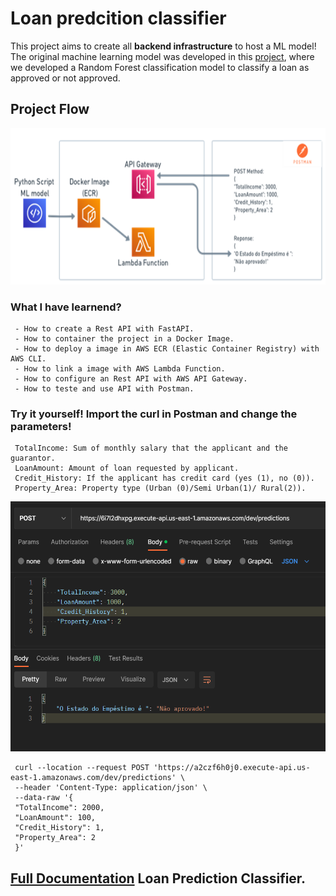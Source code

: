 # Loan predcition classifier 
This project aims to create all <b>backend infrastructure</b> to host a ML model!
The original machine learning model was developed in this [project](https://colab.research.google.com/drive/1P2Ao5k5a3p13pg2WmBOl7XEnd4nL7MvM), where we developed a Random Forest classification model to classify a loan as approved or not approved.

## Project Flow 
     

<img src="img\project_design.png"  width="700" height="250">


### What I have learnend? 

     - How to create a Rest API with FastAPI.
     - How to container the project in a Docker Image.
     - How to deploy a image in AWS ECR (Elastic Container Registry) with AWS CLI.
     - How to link a image with AWS Lambda Function.
     - How to configure an Rest API with AWS API Gateway.
     - How to teste and use API with Postman.
     
     
### Try it <b>yourself</b>! Import the curl in Postman and change the parameters!

     TotalIncome: Sum of monthly salary that the applicant and the guarantor.
     LoanAmount: Amount of loan requested by applicant.
     Credit_History: If the applicant has credit card (yes (1), no (0)).
     Property_Area: Property type (Urban (0)/Semi Urban(1)/ Rural(2)).

     
<img src="img\postaman_development.png"  width="700" height="400">

     curl --location --request POST 'https://a2czf6h0j0.execute-api.us-east-1.amazonaws.com/dev/predictions' \
     --header 'Content-Type: application/json' \
     --data-raw '{
     "TotalIncome": 2000,
     "LoanAmount": 100,
     "Credit_History": 1,
     "Property_Area": 2
     }'


## [Full Documentation](Loan-Prediction-Documentation.pdf) Loan Prediction Classifier.